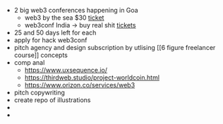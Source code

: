 - 2 big web3 conferences happening in Goa
	- web3 by the sea $30 [ticket](https://web3bts.com/?utm_source=newsletter&utm_campaign=dispatch2)
	- web3conf India -> buy real shit [tickets](https://web3confindia.xyz/?utm_source=newsletter&utm_campaign=dispatch2#tickets)
- 25 and 50 days left for each
- apply for hack web3conf
- pitch agency and design subscription by utlising [[6 figure freelancer course]] concepts
- comp anal
	- https://www.uxsequence.io/
	- https://thirdweb.studio/project-worldcoin.html
	- https://www.orizon.co/services/web3
- pitch copywriting
- create repo of illustrations
-
-